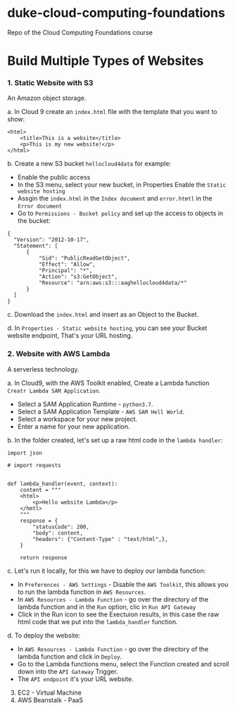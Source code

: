 # duke-cloud-computing-foundations
Repo of the Cloud Computing Foundations course

# Build Multiple Types of Websites

### 1. Static Website with S3
An Amazon object storage.

a. In Cloud 9 create an `index.html` file with the template that you want to show:

```
<html>
    <title>This is a website</title>
    <p>This is my new website!</p>
</html>
```

b. Create a new S3 bucket `hellocloud4data` for example:
  * Enable the public access
  * In the S3 menu, select your new bucket, in Properties Enable the `Static website hosting`
  * Assgin the `index.html` in the `Index document` and `error.htmtl` in the `Error document`
  * Go to `Permissions - Bucket policy` and set up the access to objects in the bucket:
  
  ```
  {
    "Version": "2012-10-17",
    "Statement": [
        {
            "Sid": "PublicReadGetObject",
            "Effect": "Allow",
            "Principal": "*",
            "Action": "s3:GetObject",
            "Resource": "arn:aws:s3:::aaghellocloud4data/*"
        }
    ]
  }
  ```
c. Download the `index.html` and insert as an Object to the Bucket.

d. In `Properties - Static website hosting`, you can see your Bucket website endpoint, That's your URL hosting.

### 2. Website with AWS Lambda
A serverless technology.

a. In Cloud9, with the AWS Toolkit enabled, Create a Lambda function `Creatr Lambda SAM Application`.
  * Select a SAM Application Runtime - `python3.7`.
  * Select a SAM Application Template - `AWS SAM Hell World`.
  * Select a workspace for your new project.
  * Enter a name for your new application.

b. In the folder created, let's set up a raw html code in the `lambda handler`:

```
import json

# import requests


def lambda_handler(event, context):
    content = """
    <html>
        <p>Hello website Lambda</p>
    </hmtl>
    """
    response = {
        "statusCode": 200,
        "body": content,
        "headers": {"Content-Type" : "text/html",},
    }
    
    return response
```

c. Let's run it locally, for this we have to deploy our lambda function:
  * In `Preferences - AWS Settings` - Disable the `AWS Toolkit`, this allows you to run the lambda function in `AWS Resources`.
  * In `AWS Resources - Lambda Function` - go over the directory of the lambda function and in the `Run` option, clic in `Run API Gateway`
  * Click in the Run icon to see the Exectuion results, in this case the raw html code that we put into the `lambda_handler` function.

d. To deploy the website:
  * In `AWS Resources - Lambda Function` - go over the directory of the lambda function and click in `Deploy`.
  * Go to the Lambda functions menu, select the Function created and scroll down into the `API Gateway` Trigger.
  * The `API endpoint` it's your URL website.


3. EC2 - Virtual Machine
4. AWS Beanstalk - PaaS
